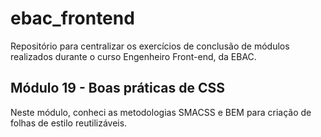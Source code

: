 # ebac_frontend
Repositório para centralizar os exercícios de conclusão de módulos realizados durante o curso Engenheiro Front-end, da EBAC.

## Módulo 19 - Boas práticas de CSS
Neste módulo, conheci as metodologias SMACSS e BEM para criação de folhas de estilo reutilizáveis.
